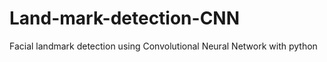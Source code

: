 # Land-mark-detection-CNN
Facial landmark detection using Convolutional Neural Network with python 
